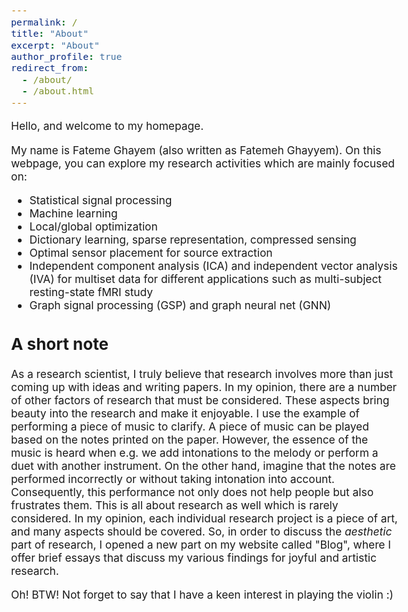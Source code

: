 ```yaml
---
permalink: /
title: "About"
excerpt: "About"
author_profile: true
redirect_from: 
  - /about/
  - /about.html
---
```


<!-- > “Shoot for the moon. Even if you miss, you'll land among the stars.” —Norman Vincent Peale -->

<style type="text/css"> body{ font-size: 13pt; } </style>

Hello, and welcome to my homepage.

My name is Fateme Ghayem (also written as Fatemeh Ghayyem).
On this webpage, you can explore my research activities which are mainly focused on:
* Statistical signal processing 
* Machine learning
* Local/global optimization
* Dictionary learning, sparse representation, compressed sensing
* Optimal sensor placement for source extraction
* Independent component analysis (ICA) and independent vector analysis (IVA) for multiset data for different applications such as multi-subject resting-state fMRI study
* Graph signal processing (GSP) and graph neural net (GNN)

## A short note

As a research scientist, I truly believe that research involves more than just coming up with ideas and writing papers. In my opinion, there are a number of other factors of research that must be considered. These aspects bring beauty into the research and make it enjoyable.
I use the example of performing a piece of music to clarify. A piece of music can be played based on the notes printed on the paper. However, the essence of the music is heard when e.g. we add intonations to the melody or perform a duet with another instrument. On the other hand, imagine that the notes are performed incorrectly or without taking intonation into account. Consequently, this performance not only does not help people but also frustrates them.
This is all about research as well which is rarely considered. In my opinion, each individual research project is a piece of art, and many aspects should be covered.
So, in order to discuss the *aesthetic* part of research, I opened a new part on my website called "Blog", where I offer brief essays that discuss my various findings for joyful and artistic research.

Oh! BTW! Not forget to say that I have a keen interest in playing the violin :)
